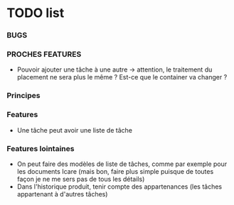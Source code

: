 # TODO list

### BUGS

### PROCHES FEATURES


* Pouvoir ajouter une tâche à une autre
  -> attention, le traitement du placement ne sera plus le même
  ? Est-ce que le container va changer ?
  
### Principes


### Features

* Une tâche peut avoir une liste de tâche

### Features lointaines
* On peut faire des modèles de liste de tâches, comme par exemple pour les documents Icare (mais bon, faire plus simple puisque de toutes façon je ne me sers pas de tous les détails)
* Dans l'historique produit, tenir compte des appartenances (les tâches appartenant à d'autres tâches)
